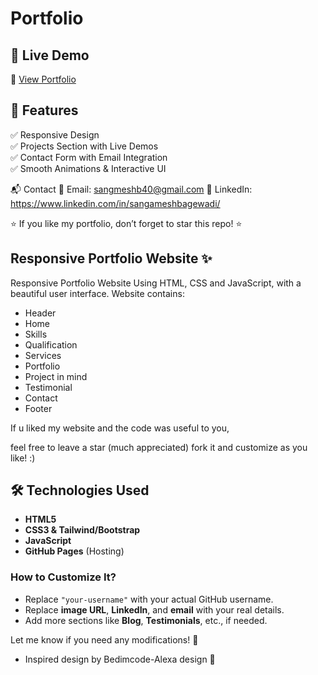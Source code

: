 # Portfolio

## 🚀 Live Demo  
🔗 [View Portfolio](https://your-username.github.io/portfolio/)  
## 🎨 Features  
✅ Responsive Design  
✅ Projects Section with Live Demos  
✅ Contact Form with Email Integration  
✅ Smooth Animations & Interactive UI  

📬 Contact
📧 Email: sangmeshb40@gmail.com
📌 LinkedIn: https://www.linkedin.com/in/sangameshbagewadi/


⭐ If you like my portfolio, don’t forget to star this repo! ⭐

## Responsive Portfolio Website ✨

Responsive Portfolio Website Using HTML, CSS and JavaScript, with a beautiful user interface. 
Website contains: 
- Header 
- Home
- Skills
- Qualification
- Services
- Portfolio
- Project in mind
- Testimonial
- Contact
- Footer 

If u liked my website and the code was useful to you, <br>

feel free to leave a star (much appreciated) fork it and customize as you like! :)



## 🛠️ Technologies Used  
- **HTML5**  
- **CSS3 & Tailwind/Bootstrap**  
- **JavaScript**  
- **GitHub Pages** (Hosting)



### **How to Customize It?**  
- Replace `"your-username"` with your actual GitHub username.  
- Replace **image URL**, **LinkedIn**, and **email** with your real details.  
- Add more sections like **Blog**, **Testimonials**, etc., if needed.  

Let me know if you need any modifications! 🚀

 - Inspired design by Bedimcode-Alexa design 🙌



